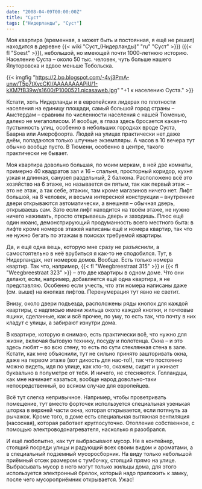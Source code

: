 ```yaml
---
date: "2008-04-09T00:00:00Z"
title: "Суст"
tags: ["Нидерланды", "Суст"]
---
```


Моя квартира (временная, а может быть и постоянная, я ещё не решил) находится в деревне {{< wiki "Суст_(Нидерланды)" "ru" "Суст" >}}) ({{< fl "Soest" >}}), небольшой, но имеющей почти 1000-летнюю историю. Население Суста – около 50 тыс. человек, чуть больше нашего Ялуторовска и вдвое меньше Тобольска.

<!--more-->

{{< imgfig "https://2.bp.blogspot.com/-4vj3PmA-unw/T5p7tXvcCKI/AAAAAAAAPiU/1-kXM7fB39w/s1600/P1000521.picasaweb.jpg" "+1 к населению Суста." >}}

Кстати, хоть Нидерланды и в европейских лидерах по плотности населения на единицу площади, самый большой город страны – Амстердам – сравним по численности населения с нашей Тюменью, далеко не мегаполисом. И вообще, в глаза здесь бросается какая-то пустынность улиц, особенно в небольших городках вроде Суста, Баарна или Амерсфоорта. Людей на улицах практически нет даже днём, попадаются только штучные экземпляры. А часов в 10 вечера тут обычно вообще пусто. В Тюмени, особенно в центре, такого практически не бывает.

Моя квартира довольно большая, по моим меркам, в ней две комнаты, примерно 40 квадратов зал и 16 – спальня, просторный коридор, кухня узкая и длинная, санузел раздельный, 2 балкона. Расположено всё это хозяйство на 6 этаже, но называется он пятым, так как первый этаж – это не этаж, а так себе, этажик, там кроме магазинов ничего нет. Лифт большой, на 8 человек, и весьма интересной конструкции – внутренние двери открываются автоматически, а внешняя – обычная дверь, открываешь сам. Зато если лифт находится на твоём этаже, не нужно ничего нажимать, просто открываешь дверь и заходишь. Плюс ещё один нюанс, демонстрирующий продуманность всего местного быта: в лифте кроме номеров этажей написаны ещё и номера квартир, так что не нужно бегать по этажам в поисках требуемой квартиры.

Да, и ещё одна вещь, которую мне сразу не разъяснили, а самостоятельно в неё врубиться я как-то не сподобился. Тут, в Нидерландах, нет номеров домов. Вообще. Есть только номера квартир. Так что, например, {{< fl "Weegbreestraat 315" >}} и {{< fl "Weegbreestraat 323" >}} – это две квартиры в одном доме. Что они делают, если, например, добавляется ещё одна квартира, я не представляю. Особенно если учесть, что эти номера написаны даже (см. выше) на кнопках лифтов. Перенумерация тут явно не светит.

Внизу, около двери подъезда, расположены ряды кнопок для каждой квартиры, с надписью имени жильца около каждой кнопки, и почтовые ящики, сделанные, как и всё прочее, по уму, то есть так, что почту в них кладут с улицы, а забирают изнутри дома.

В квартире, которую я снимаю, есть практически всё, что нужно для жизни, включая бытовую технику, посуду и полотенца. Окна – и это здесь любят – во всю стену, то есть по сути стеклянная стена в зале. Кстати, как мне объяснили, тут не сильно принято зашторивать окна, даже на первом этаже (вот дикость для нас-то!), так что постоянно можно видеть, идя по улице, как кто-то, скажем, сидит и ужинает буквально в полуметре от тебя. И ничего, не стесняются. Голландцы, как мне начинает казаться, вообще народ довольно-таки непосредственный, во всяком случае для европейцев.

Всё тут слегка непривычное. Например, чтобы проветривать помещение, тут вместо форточек используется специальная узенькая шторка в верхней части окна, которая открывается, если потянуть за рычажок. Кроме того, в доме есть специальная вытяжная вентиляция (насосная), которая работает круглосуточно. Отопление собственное, с помощью электроводонагревателя, насколько я разобрался.

И ещё любопытно, как тут выбрасывают мусор. Не в контейнер, стоящий посреди улицы и радующий всех своим видом и ароматами, а в специальный подземный мусоросборник. На виду только небольшой приёмный отсек размером с тумбочку, стоящий прямо на улице. Выбрасывать мусор в него могут только жильцы дома, для этого используется электронный брелок, который надо приложить к замку, после чего мусороприёмник открывается. Ужас!
